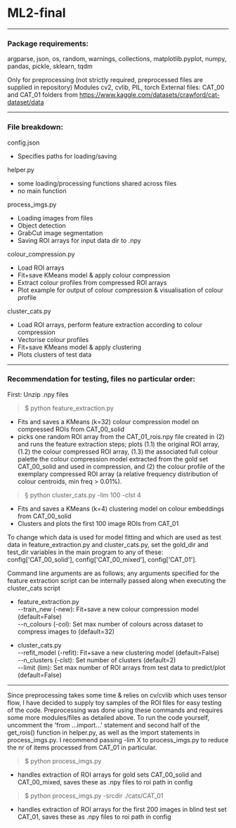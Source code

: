 # ML2-final

___
### Package requirements:  
argparse, json, os, random, warnings, collections, matplotlib.pyplot, numpy, pandas, pickle, sklearn, tqdm

Only for preprocessing (not strictly required, preprocessed files are supplied in repository)
Modules cv2, cvlib, PIL, torch
External files: CAT_00 and CAT_01 folders from https://www.kaggle.com/datasets/crawford/cat-dataset/data

___

### File breakdown:

config.json
* Specifies paths for loading/saving

helper.py  
* some loading/processing functions shared across files
* no main function

process_imgs.py  
* Loading images from files
* Object detection
* GrabCut image segmentation
* Saving ROI arrays for input data dir to .npy

colour_compression.py  
* Load ROI arrays
* Fit+save KMeans model & apply colour compression 
* Extract colour profiles from compressed ROI arrays
* Plot example for output of colour compression & visualisation of colour profile

cluster_cats.py  
* Load ROI arrays, perform feature extraction according to colour compression
* Vectorise colour profiles
* Fit+save KMeans model & apply clustering
* Plots clusters of test data

____

### Recommendation for testing, files no particular order:  

First: Unzip .npy files

> $ python feature_extraction.py
* Fits and saves a KMeans (k=32) colour compression model on compressed ROIs from CAT_00_solid
* picks one random ROI array from the CAT_01_rois.npy file created in (2) and runs the feature extraction steps; plots (1.1) the original ROI array, (1.2) the colour compressed ROI array, (1.3) the associated full colour palette the colour compression model extracted from the gold set CAT_00_solid and used in compression, and (2) the colour profile of the exemplary compressed ROI array (a relative frequency distribution of colour centroids, min freq > 0.01%).


> § python cluster_cats.py -lim 100 -clst 4
* Fits and saves a KMeans (k=4) clustering model on colour embeddings from CAT_00_solid
* Clusters and plots the first 100 image ROIs from CAT_01


To change which data is used for model fitting and which are used as test data in feature_extraction.py and cluster_cats.py, set the gold_dir and test_dir variables in the main program to any of these: config['CAT_00_solid'], config['CAT_00_mixed'], config['CAT_01'].

Command line arguments are as follows; any arguments specified for the feature extraction script can be internally passed along when executing the cluster_cats script

* feature_extraction.py  
--train_new (-new): Fit+save a new colour compression model (default=False)  
--n_colours (-col): Set max number of colours across dataset to compress images to (default=32)  

* cluster_cats.py  
--refit_model (-refit): Fit+save a new clustering model (default=False)  
--n_clusters (-clst): Set number of clusters (default=2)  
--limit (lim): Set max number of ROI arrays from test data to predict/plot (default=False)  

___

Since preprocessing takes some time & relies on cv/cvlib which uses tensor flow, I have decided to supply toy samples of the ROI files for easy testing of the code. Preprocessing was done using these commands and requires some more modules/files as detailed above. To run the code yourself, uncomment the 'from ...import...' statement and second half of the get_rois() function in helper.py, as well as the import statements in process_imgs.py. I recommend passing -lim X to process_imgs.py to reduce the nr of items processed from CAT_01 in particular.

> $ python process_imgs.py  
* handles extraction of ROI arrays for gold sets CAT_00_solid and CAT_00_mixed, saves these as .npy files to roi path in config

> $ python process_imgs.py -srcdir ./cats/CAT_01
* handles extraction of ROI arrays for the first 200 images in blind test set CAT_01, saves these as .npy files to roi path in config
